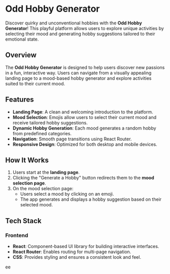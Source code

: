 # Odd Hobby Generator

Discover quirky and unconventional hobbies with the **Odd Hobby Generator**! This playful platform allows users to explore unique activities by selecting their mood and generating hobby suggestions tailored to their emotional state.


## Overview
The **Odd Hobby Generator** is designed to help users discover new passions in a fun, interactive way. Users can navigate from a visually appealing landing page to a mood-based hobby generator and explore activities suited to their current mood.

## Features
- **Landing Page**: A clean and welcoming introduction to the platform.
- **Mood Selection**: Emojis  allow users to select their current mood and receive tailored hobby suggestions.
- **Dynamic Hobby Generation**: Each mood generates a random hobby from predefined categories.
- **Navigation**: Smooth page transitions using React Router.
- **Responsive Design**: Optimized for both desktop and mobile devices.

## How It Works
1. Users start at the **landing page**.
2. Clicking the "Generate a Hobby" button redirects them to the **mood selection page**.
3. On the mood selection page:
   - Users select a mood by clicking on an emoji.
   - The app generates and displays a hobby suggestion based on their selected mood.

## Tech Stack
### **Frontend**
- **React**: Component-based UI library for building interactive interfaces.
- **React Router**: Enables routing for multi-page navigation.
- **CSS**: Provides styling and ensures a consistent look and feel.

ee